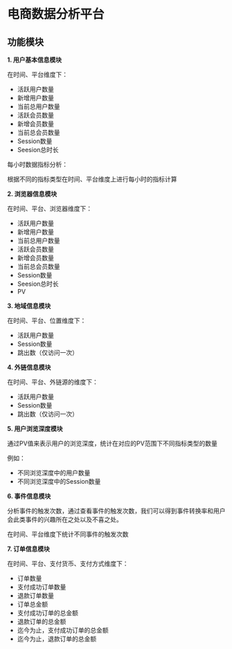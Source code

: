 # 电商数据分析平台

## 功能模块

**1. 用户基本信息模块**

在时间、平台维度下：

* 活跃用户数量
* 新增用户数量
* 当前总用户数量
* 活跃会员数量
* 新增会员数量
* 当前总会员数量
* Session数量
* Seesion总时长

每小时数据指标分析：

根据不同的指标类型在时间、平台维度上进行每小时的指标计算


**2. 浏览器信息模块**

在时间、平台、浏览器维度下：

* 活跃用户数量
* 新增用户数量
* 当前总用户数量
* 活跃会员数量
* 新增会员数量
* 当前总会员数量
* Session数量
* Seesion总时长
* PV


**3. 地域信息模块**

在时间、平台、位置维度下：

* 活跃用户数量
* Session数量
* 跳出数（仅访问一次）


**4. 外链信息模块**

在时间、平台、外链源的维度下：

* 活跃用户数量
* Session数量
* 跳出数（仅访问一次）


**5. 用户浏览深度模块**

通过PV值来表示用户的浏览深度，统计在对应的PV范围下不同指标类型的数量

例如：
* 不同浏览深度中的用户数量
* 不同浏览深度中的Session数量


**6. 事件信息模块**

分析事件的触发次数，通过查看事件的触发次数，我们可以得到事件转换率和用户会此类事件的兴趣所在之处以及不喜之处。

在时间、平台维度下统计不同事件的触发次数


**7. 订单信息模块**

在时间、平台、支付货币、支付方式维度下：

* 订单数量
* 支付成功订单数量
* 退款订单数量
* 订单总金额
* 支付成功订单的总金额
* 退款订单的总金额
* 迄今为止，支付成功订单的总金额
* 迄今为止，退款订单的总金额


